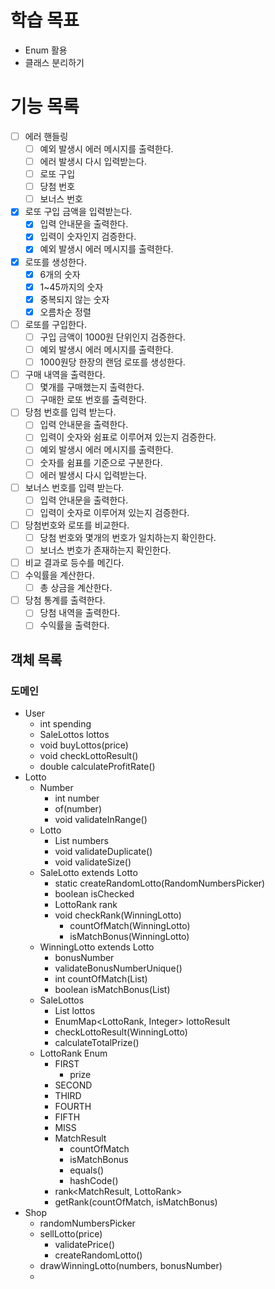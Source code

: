 # 학습 목표
- Enum 활용
- 클래스 분리하기

# 기능 목록

- [ ] 에러 핸들링
  - [ ] 예외 발생시 에러 메시지를 출력한다.
  - [ ] 에러 발생시 다시 입력받는다.
  - [ ] 로또 구입
  - [ ] 당첨 번호
  - [ ] 보너스 번호
- [x] 로또 구입 금액을 입력받는다.
  - [x] 입력 안내문을 출력한다.
  - [x] 입력이 숫자인지 검증한다.
  - [x] 예외 발생시 에러 메시지를 출력한다.
- [x] 로또를 생성한다.
  - [x] 6개의 숫자
  - [x] 1~45까지의 숫자
  - [x] 중복되지 않는 숫자
  - [x] 오름차순 정렬
- [ ] 로또를 구입한다.
  - [ ] 구입 금액이 1000원 단위인지 검증한다.
  - [ ] 예외 발생시 에러 메시지를 출력한다.
  - [ ] 1000원당 한장의 랜덤 로또를 생성한다.
- [ ] 구매 내역을 출력한다.
  - [ ] 몇개를 구매했는지 출력한다.
  - [ ] 구매한 로또 번호를 출력한다.
- [ ] 당첨 번호를 입력 받는다.
  - [ ] 입력 안내문을 출력한다.
  - [ ] 입력이 숫자와 쉼표로 이루어져 있는지 검증한다.
  - [ ] 예외 발생시 에러 메시지를 출력한다.
  - [ ] 숫자를 쉼표를 기준으로 구분한다.
  - [ ] 에러 발생시 다시 입력받는다.
- [ ] 보너스 번호를 입력 받는다.
  - [ ] 입력 안내문을 출력한다.
  - [ ] 입력이 숫자로 이루어져 있는지 검증한다.
- [ ] 당첨번호와 로또를 비교한다.
  - [ ] 당첨 번호와 몇개의 번호가 일치하는지 확인한다. 
  - [ ] 보너스 번호가 존재하는지 확인한다.
- [ ] 비교 결과로 등수를 메긴다.
- [ ] 수익률을 계산한다.
  - [ ] 총 상금을 계산한다.
- [ ] 당첨 통계를 출력한다.
  - [ ] 당첨 내역을 출력한다.
  - [ ] 수익률을 출력한다.

## 객체 목록
  ### 도메인
- User 
  - int spending
  - SaleLottos lottos
  - void buyLottos(price)
  - void checkLottoResult()
  - double calculateProfitRate()
- Lotto
  - Number
    - int number
    - of(number)
    - void validateInRange()
  - Lotto
    - List<Number> numbers
    - void validateDuplicate()
    - void validateSize()
  - SaleLotto extends Lotto
    - static createRandomLotto(RandomNumbersPicker) 
    - boolean isChecked
    - LottoRank rank
    - void checkRank(WinningLotto)
      - countOfMatch(WinningLotto)
      - isMatchBonus(WinningLotto)
  - WinningLotto extends Lotto
    - bonusNumber
    - validateBonusNumberUnique()
    - int countOfMatch(List<Number>)
    - boolean isMatchBonus(List<Number>)
  - SaleLottos
    - List<SaleLotto> lottos
    - EnumMap<LottoRank, Integer> lottoResult
    - checkLottoResult(WinningLotto)
    - calculateTotalPrize()
  - LottoRank Enum
    - FIRST
      - prize
    - SECOND
    - THIRD
    - FOURTH
    - FIFTH
    - MISS
    - MatchResult
      - countOfMatch
      - isMatchBonus
      - equals()
      - hashCode()
    - rank<MatchResult, LottoRank>
    - getRank(countOfMatch, isMatchBonus)
- Shop
  - randomNumbersPicker
  - sellLotto(price)
    - validatePrice()
    - createRandomLotto()
  - drawWinningLotto(numbers, bonusNumber)
  - 